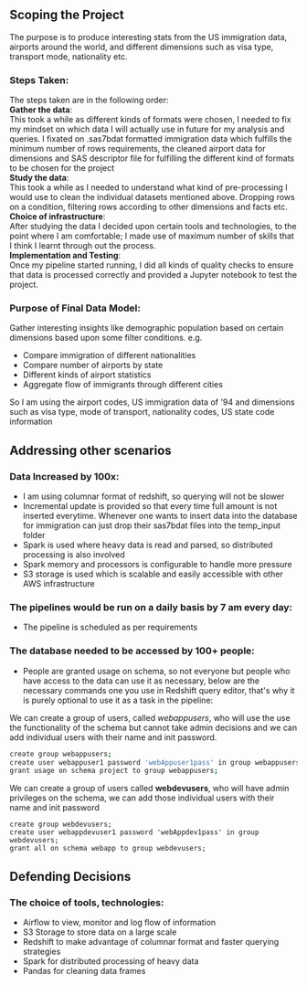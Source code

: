 Scoping the Project
---

The purpose is to produce interesting stats from the US immigration 
data, airports around the world, and different dimensions such as visa 
type, transport mode, nationality etc.

### Steps Taken:
The steps taken are in the following order:  
    **Gather the data**:  
        This took a while as different kinds of formats were chosen, I
        needed to fix my mindset on which data I will actually use in 
        future for my analysis and queries. I fixated on .sas7bdat 
        formatted immigration data which fulfills the minimum number of 
        rows requirements, the cleaned airport data for dimensions and
        SAS descriptor file for fulfilling the different kind of formats
        to be chosen for the project  
    **Study the data**:  
        This took a while as I needed to understand what kind of 
        pre-processing I would use to clean the individual datasets 
        mentioned above. Dropping rows on a condition, filtering rows 
        according to other dimensions and facts etc.  
    **Choice of infrastructure**:  
        After studying the data I decided upon certain tools and 
        technologies, to the point where I am comfortable; I made use of
        maximum number of skills that I think I learnt through out the 
        process.  
    **Implementation and Testing**:   
        Once my pipeline started running, I did all kinds of quality 
        checks to ensure that data is processed correctly and provided a
        Jupyter notebook to test the project.  
       
### Purpose of Final Data Model:
Gather interesting insights like demographic population based on certain
 dimensions based upon some filter conditions.
 e.g.   
 - Compare immigration of different nationalities
 - Compare number of airports by state
 - Different kinds of airport statistics
 - Aggregate flow of immigrants through different cities

So I am using the airport codes, US immigration data of '94 and 
dimensions such as visa type, mode of transport, nationality codes, US 
state code information


Addressing other scenarios
---

### Data Increased by 100x:
 - I am using columnar format of redshift, so querying will not be slower
 - Incremental update is provided so that every time full amount is not 
 inserted everytime. Whenever one wants to insert data into the database
 for immigration can just drop their sas7bdat files into the temp_input
 folder 
 - Spark is used where heavy data is read and parsed, so distributed 
 processing is also involved
 - Spark memory and processors is configurable to handle more pressure
 - S3 storage is used which is scalable and easily accessible with other
 AWS infrastructure
 

### The pipelines would be run on a daily basis by 7 am every day:
- The pipeline is scheduled as per requirements

### The database needed to be accessed by 100+ people:
- People are granted usage on schema, so not everyone but people who 
have access to the data can use it as necessary, below are the 
necessary commands one you use in Redshift query editor, that's why it
is purely optional to use it as a task in the pipeline:

We can create a group of users, called _webappusers_, who will use the
use the functionality of the schema but cannot take admin decisions and 
we can add individual users with their name and init password.

```bash
create group webappusers;
create user webappuser1 password 'webAppuser1pass' in group webappusers;
grant usage on schema project to group webappusers;
``` 

We can create a group of users called __webdevusers__, who will have 
admin privileges on the schema, we can add those individual users with 
their name and init password
```
create group webdevusers;
create user webappdevuser1 password 'webAppdev1pass' in group webdevusers;
grant all on schema webapp to group webdevusers;
```

Defending Decisions
---

### The choice of tools, technologies:
- Airflow to view, monitor and log flow of information
- S3 Storage to store data on a large scale 
- Redshift to make advantage of columnar format and faster querying 
strategies
- Spark for distributed processing of heavy data
- Pandas for cleaning data frames


